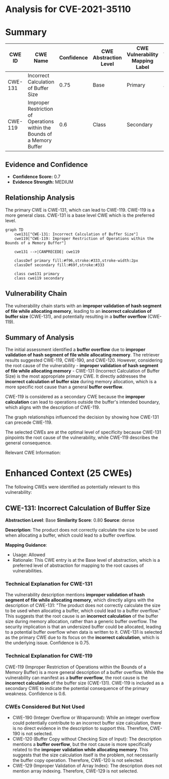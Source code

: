 # Analysis for CVE-2021-35110

# Summary
| CWE ID | CWE Name | Confidence | CWE Abstraction Level | CWE Vulnerability Mapping Label | CWE-Vulnerability Mapping Notes |
|---|---|---|---|---|---|
| CWE-131 | Incorrect Calculation of Buffer Size | 0.75 | Base | Primary | Allowed |
| CWE-119 | Improper Restriction of Operations within the Bounds of a Memory Buffer | 0.6 | Class | Secondary | Discouraged |

## Evidence and Confidence

*   **Confidence Score:** 0.7
*   **Evidence Strength:** MEDIUM

## Relationship Analysis
The primary CWE is CWE-131, which can lead to CWE-119. CWE-119 is a more general class. CWE-131 is a base level CWE which is the preferred level.

```mermaid
graph TD
    cwe131["CWE-131: Incorrect Calculation of Buffer Size"]
    cwe119["CWE-119: Improper Restriction of Operations within the Bounds of a Memory Buffer"]
    
    cwe131 -->|CANPRECEDE| cwe119
    
    classDef primary fill:#f96,stroke:#333,stroke-width:2px
    classDef secondary fill:#69f,stroke:#333
    
    class cwe131 primary
    class cwe119 secondary
```

## Vulnerability Chain
The vulnerability chain starts with an **improper validation of hash segment of file while allocating memory**, leading to an **incorrect calculation of buffer size** (CWE-131), and potentially resulting in a **buffer overflow** (CWE-119).

## Summary of Analysis
The initial assessment identified a **buffer overflow** due to **improper validation of hash segment of file while allocating memory**. The retriever results suggested CWE-119, CWE-190, and CWE-120. However, considering the root cause of the vulnerability - **improper validation of hash segment of file while allocating memory** - CWE-131 (Incorrect Calculation of Buffer Size) is the most appropriate primary CWE. It directly addresses the **incorrect calculation of buffer size** during memory allocation, which is a more specific root cause than a general **buffer overflow**.

CWE-119 is considered as a secondary CWE because the **improper calculation** can lead to operations outside the buffer's intended boundary, which aligns with the description of CWE-119.

The graph relationships influenced the decision by showing how CWE-131 can precede CWE-119.

The selected CWEs are at the optimal level of specificity because CWE-131 pinpoints the root cause of the vulnerability, while CWE-119 describes the general consequence.

Relevant CWE Information:

# Enhanced Context (25 CWEs)
The following CWEs were identified as potentially relevant to this vulnerability:

## CWE-131: Incorrect Calculation of Buffer Size
**Abstraction Level**: Base
**Similarity Score**: 0.80
**Source**: dense

**Description**:
The product does not correctly calculate the size to be used when allocating a buffer, which could lead to a buffer overflow.

**Mapping Guidance**:
- Usage: Allowed
- Rationale: This CWE entry is at the Base level of abstraction, which is a preferred level of abstraction for mapping to the root causes of vulnerabilities.

### Technical Explanation for CWE-131
The vulnerability description mentions **improper validation of hash segment of file while allocating memory**, which directly aligns with the description of CWE-131: "The product does not correctly calculate the size to be used when allocating a buffer, which could lead to a buffer overflow." This suggests that the root cause is an **incorrect calculation** of the buffer size during memory allocation, rather than a generic buffer overflow. The security implication is that an undersized buffer could be allocated, leading to a potential buffer overflow when data is written to it. CWE-131 is selected as the primary CWE due to its focus on the **incorrect calculation**, which is the underlying issue. Confidence is 0.75.

### Technical Explanation for CWE-119
CWE-119 (Improper Restriction of Operations within the Bounds of a Memory Buffer) is a more general description of a buffer overflow. While the vulnerability can manifest as a **buffer overflow**, the root cause is the **incorrect calculation** of the buffer size (CWE-131). CWE-119 is included as a secondary CWE to indicate the potential consequence of the primary weakness. Confidence is 0.6.

### CWEs Considered But Not Used
- CWE-190 (Integer Overflow or Wraparound): While an integer overflow could potentially contribute to an incorrect buffer size calculation, there is no direct evidence in the description to support this. Therefore, CWE-190 is not selected.
- CWE-120 (Buffer Copy without Checking Size of Input): The description mentions a **buffer overflow**, but the root cause is more specifically related to the **improper validation while allocating memory**. This suggests that the size calculation itself is the problem, not necessarily the buffer copy operation. Therefore, CWE-120 is not selected.
- CWE-129 (Improper Validation of Array Index): The description does not mention array indexing. Therefore, CWE-129 is not selected.